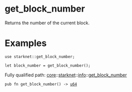 # get_block_number

Returns the number of the current block.
# Examples

```cairo
use starknet::get_block_number;

let block_number = get_block_number();
```

Fully qualified path: [core](./core.md)::[starknet](./core-starknet.md)::[info](./core-starknet-info.md)::[get_block_number](./core-starknet-info-get_block_number.md)

<pre><code class="language-cairo">pub fn get_block_number() -&gt; <a href="core-integer-u64.html">u64</a></code></pre>

